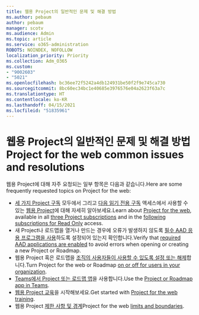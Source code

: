 ```yaml
---
title: 웹용 Project의 일반적인 문제 및 해결 방법
ms.author: pebaum
author: pebaum
manager: scotv
ms.audience: Admin
ms.topic: article
ms.service: o365-administration
ROBOTS: NOINDEX, NOFOLLOW
localization_priority: Priority
ms.collection: Adm_O365
ms.custom:
- "9002603"
- "5021"
ms.openlocfilehash: bc36ee72f5242a4db124931be50f2f9e745ca730
ms.sourcegitcommit: 8bc60ec34bc1e40685e3976576e04a2623f63a7c
ms.translationtype: HT
ms.contentlocale: ko-KR
ms.lasthandoff: 04/15/2021
ms.locfileid: "51835961"
---
```

# <a name="project-for-the-web-common-issues-and-resolutions"></a><span data-ttu-id="d8f0d-102">웹용 Project의 일반적인 문제 및 해결 방법</span><span class="sxs-lookup"><span data-stu-id="d8f0d-102">Project for the web common issues and resolutions</span></span>

<span data-ttu-id="d8f0d-103">웹용 Project에 대해 자주 요청되는 일부 항목은 다음과 같습니다.</span><span class="sxs-lookup"><span data-stu-id="d8f0d-103">Here are some frequently requested topics on Project for the web:</span></span>

- <span data-ttu-id="d8f0d-104">[세 가지 Project 구독](https://products.office.com/project/compare-microsoft-project-management-software) 모두에서 그리고 [다음 읽기 전용 구독](https://docs.microsoft.com/project-for-the-web/office-365-user-view-access-to-project-and-roadmap) 액세스에서 사용할 수 있는 [웹용 Project](https://support.microsoft.com/office/what-is-project-for-the-web-c19b2421-3c9d-4037-97c6-f66b6e1d2eb5)에 대해 자세히 알아보세요.</span><span class="sxs-lookup"><span data-stu-id="d8f0d-104">Learn about [Project for the web](https://support.microsoft.com/office/what-is-project-for-the-web-c19b2421-3c9d-4037-97c6-f66b6e1d2eb5), available in all [three Project subscriptions](https://products.office.com/project/compare-microsoft-project-management-software) and in the [following subscriptions for Read Only](https://docs.microsoft.com/project-for-the-web/office-365-user-view-access-to-project-and-roadmap) access.</span></span>
- <span data-ttu-id="d8f0d-105">새 Project나 로드맵을 열거나 만드는 경우에 오류가 발생하지 않도록 [필수 AAD 응용 프로그램을 사용](https://techcommunity.microsoft.com/t5/project-support-blog/roadmap-have-you-disabled-some-necessary-services/ba-p/815067)하도록 설정되어 있는지 확인합니다.</span><span class="sxs-lookup"><span data-stu-id="d8f0d-105">Verify that [required AAD applications are enabled](https://techcommunity.microsoft.com/t5/project-support-blog/roadmap-have-you-disabled-some-necessary-services/ba-p/815067) to avoid errors when opening or creating a new Project or Roadmap.</span></span>
- <span data-ttu-id="d8f0d-106">웹용 Project 혹은 로드맵을 [조직의 사용자들이 사용할 수 있도록 설정 또는 해제](https://docs.microsoft.com/project-for-the-web/turn-project-for-the-web-off)합니다.</span><span class="sxs-lookup"><span data-stu-id="d8f0d-106">Turn Project for the web or Roadmap [on or off for users in your organization](https://docs.microsoft.com/project-for-the-web/turn-project-for-the-web-off).</span></span>
- <span data-ttu-id="d8f0d-107">[Teams에서 Project 또는 로드맵 앱](https://support.microsoft.com/office/2dc584e6-2f6c-4e2d-9008-0b3f6845eb52)을 사용합니다.</span><span class="sxs-lookup"><span data-stu-id="d8f0d-107">Use the [Project or Roadmap app in Teams](https://support.microsoft.com/office/2dc584e6-2f6c-4e2d-9008-0b3f6845eb52).</span></span>
- <span data-ttu-id="d8f0d-108">[웹용 Project 교육](https://support.office.com/article/50bf3e29-0f0d-4b7a-9d2c-7c78389b67ad)을 시작해보세요.</span><span class="sxs-lookup"><span data-stu-id="d8f0d-108">Get started with [Project for the web training](https://support.office.com/article/50bf3e29-0f0d-4b7a-9d2c-7c78389b67ad).</span></span>
- <span data-ttu-id="d8f0d-109">웹용 Project [제한 사항 및 경계](https://docs.microsoft.com/project-for-the-web/project-for-the-web-limits-and-boundaries)</span><span class="sxs-lookup"><span data-stu-id="d8f0d-109">Project for the web [limits and boundaries](https://docs.microsoft.com/project-for-the-web/project-for-the-web-limits-and-boundaries).</span></span>
